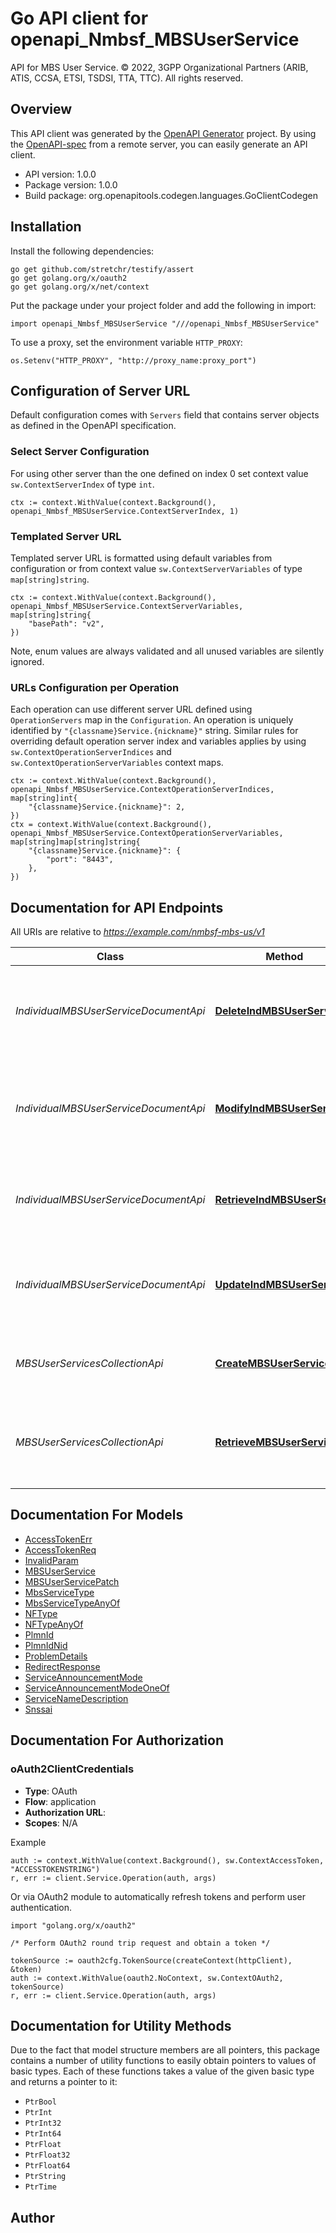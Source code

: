 # Go API client for openapi_Nmbsf_MBSUserService

API for MBS User Service.
© 2022, 3GPP Organizational Partners (ARIB, ATIS, CCSA, ETSI, TSDSI, TTA, TTC).
All rights reserved.


## Overview
This API client was generated by the [OpenAPI Generator](https://openapi-generator.tech) project.  By using the [OpenAPI-spec](https://www.openapis.org/) from a remote server, you can easily generate an API client.

- API version: 1.0.0
- Package version: 1.0.0
- Build package: org.openapitools.codegen.languages.GoClientCodegen

## Installation

Install the following dependencies:

```shell
go get github.com/stretchr/testify/assert
go get golang.org/x/oauth2
go get golang.org/x/net/context
```

Put the package under your project folder and add the following in import:

```golang
import openapi_Nmbsf_MBSUserService "///openapi_Nmbsf_MBSUserService"
```

To use a proxy, set the environment variable `HTTP_PROXY`:

```golang
os.Setenv("HTTP_PROXY", "http://proxy_name:proxy_port")
```

## Configuration of Server URL

Default configuration comes with `Servers` field that contains server objects as defined in the OpenAPI specification.

### Select Server Configuration

For using other server than the one defined on index 0 set context value `sw.ContextServerIndex` of type `int`.

```golang
ctx := context.WithValue(context.Background(), openapi_Nmbsf_MBSUserService.ContextServerIndex, 1)
```

### Templated Server URL

Templated server URL is formatted using default variables from configuration or from context value `sw.ContextServerVariables` of type `map[string]string`.

```golang
ctx := context.WithValue(context.Background(), openapi_Nmbsf_MBSUserService.ContextServerVariables, map[string]string{
	"basePath": "v2",
})
```

Note, enum values are always validated and all unused variables are silently ignored.

### URLs Configuration per Operation

Each operation can use different server URL defined using `OperationServers` map in the `Configuration`.
An operation is uniquely identified by `"{classname}Service.{nickname}"` string.
Similar rules for overriding default operation server index and variables applies by using `sw.ContextOperationServerIndices` and `sw.ContextOperationServerVariables` context maps.

```golang
ctx := context.WithValue(context.Background(), openapi_Nmbsf_MBSUserService.ContextOperationServerIndices, map[string]int{
	"{classname}Service.{nickname}": 2,
})
ctx = context.WithValue(context.Background(), openapi_Nmbsf_MBSUserService.ContextOperationServerVariables, map[string]map[string]string{
	"{classname}Service.{nickname}": {
		"port": "8443",
	},
})
```

## Documentation for API Endpoints

All URIs are relative to *https://example.com/nmbsf-mbs-us/v1*

Class | Method | HTTP request | Description
------------ | ------------- | ------------- | -------------
*IndividualMBSUserServiceDocumentApi* | [**DeleteIndMBSUserService**](docs/IndividualMBSUserServiceDocumentApi.md#deleteindmbsuserservice) | **Delete** /mbs-user-services/{mbsUserServId} | Request the deletion of an existing Individual MBS User Service resource.
*IndividualMBSUserServiceDocumentApi* | [**ModifyIndMBSUserService**](docs/IndividualMBSUserServiceDocumentApi.md#modifyindmbsuserservice) | **Patch** /mbs-user-services/{mbsUserServId} | Request the modification of an existing Individual MBS User Service resource.
*IndividualMBSUserServiceDocumentApi* | [**RetrieveIndMBSUserService**](docs/IndividualMBSUserServiceDocumentApi.md#retrieveindmbsuserservice) | **Get** /mbs-user-services/{mbsUserServId} | Retrieve an existing Individual MBS User Service resource.
*IndividualMBSUserServiceDocumentApi* | [**UpdateIndMBSUserService**](docs/IndividualMBSUserServiceDocumentApi.md#updateindmbsuserservice) | **Put** /mbs-user-services/{mbsUserServId} | Request the update of an existing Individual MBS User Service resource.
*MBSUserServicesCollectionApi* | [**CreateMBSUserService**](docs/MBSUserServicesCollectionApi.md#creatembsuserservice) | **Post** /mbs-user-services | Request the creation of a new MBS User Service.
*MBSUserServicesCollectionApi* | [**RetrieveMBSUserServices**](docs/MBSUserServicesCollectionApi.md#retrievembsuserservices) | **Get** /mbs-user-services | Retrieve all the active MBS User Service resources managed by the MBSF.


## Documentation For Models

 - [AccessTokenErr](docs/AccessTokenErr.md)
 - [AccessTokenReq](docs/AccessTokenReq.md)
 - [InvalidParam](docs/InvalidParam.md)
 - [MBSUserService](docs/MBSUserService.md)
 - [MBSUserServicePatch](docs/MBSUserServicePatch.md)
 - [MbsServiceType](docs/MbsServiceType.md)
 - [MbsServiceTypeAnyOf](docs/MbsServiceTypeAnyOf.md)
 - [NFType](docs/NFType.md)
 - [NFTypeAnyOf](docs/NFTypeAnyOf.md)
 - [PlmnId](docs/PlmnId.md)
 - [PlmnIdNid](docs/PlmnIdNid.md)
 - [ProblemDetails](docs/ProblemDetails.md)
 - [RedirectResponse](docs/RedirectResponse.md)
 - [ServiceAnnouncementMode](docs/ServiceAnnouncementMode.md)
 - [ServiceAnnouncementModeOneOf](docs/ServiceAnnouncementModeOneOf.md)
 - [ServiceNameDescription](docs/ServiceNameDescription.md)
 - [Snssai](docs/Snssai.md)


## Documentation For Authorization



### oAuth2ClientCredentials


- **Type**: OAuth
- **Flow**: application
- **Authorization URL**: 
- **Scopes**: N/A

Example

```golang
auth := context.WithValue(context.Background(), sw.ContextAccessToken, "ACCESSTOKENSTRING")
r, err := client.Service.Operation(auth, args)
```

Or via OAuth2 module to automatically refresh tokens and perform user authentication.

```golang
import "golang.org/x/oauth2"

/* Perform OAuth2 round trip request and obtain a token */

tokenSource := oauth2cfg.TokenSource(createContext(httpClient), &token)
auth := context.WithValue(oauth2.NoContext, sw.ContextOAuth2, tokenSource)
r, err := client.Service.Operation(auth, args)
```


## Documentation for Utility Methods

Due to the fact that model structure members are all pointers, this package contains
a number of utility functions to easily obtain pointers to values of basic types.
Each of these functions takes a value of the given basic type and returns a pointer to it:

* `PtrBool`
* `PtrInt`
* `PtrInt32`
* `PtrInt64`
* `PtrFloat`
* `PtrFloat32`
* `PtrFloat64`
* `PtrString`
* `PtrTime`

## Author



